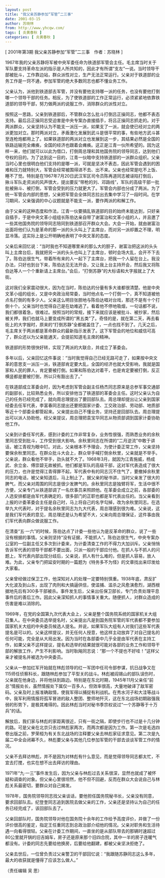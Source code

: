 ```yaml
---
layout: post
title: "我父亲苏静参加“军管”二三事"
date: 2001-03-15
author: 苏晓林
from: http://www.yhcqw.com/
tags: [ 炎黄春秋 ]
categories: [ 炎黄春秋 ]
---
```



[ 2001年第3期 我父亲苏静参加“军管”二三事　作者：苏晓林 ]


1967年我的父亲苏静将军被中央军委任命为铁道部军管会主任。毛主席当时关于军队要支持革命左派的指示是人所共知的，因此才有所谓“支左”一说。当时领导干部被批斗，工作靠边站，群众派性对立，生产无法正常运行。父亲对于铁道部的业务工作是一窍不通，参加军管的绝大多数同志也都不懂业务工作。


父亲认为，派他到铁道部去军管，并没有要他支持哪一派的任务，也没有要他打倒哪一个领导干部的任务。相反，为了使铁道部的工作正常运行，必须紧紧地依靠铁道部的领导干部，努力做两派的说服工作，消除群众的派性对立。


按照这一思路，父亲到铁道部后，不管群众怎么批斗打倒吕正操同志，他都不表态支持。最后吕正操同志受迫害是中央专案办直接插手，将吕正操同志抓走的。对于两派群众，父亲坚持认为不能支一派压一派，如果支了一派，就会使已经对立的两派更加对立。那时两派对立，矛盾激化发展到武斗是很平常的事，有些地方武斗甚至连枪炮都用上了。如果铁道部的两派对立也发展到这一步，其结果必然是全国的铁路运输完全瘫痪，全国的经济也跟着会瘫痪。这正是江青一伙所希望的。因为这样一来，他们就可以以此为借口，打倒周总理和其他国务院的领导同志，达到他们夺权的目的。为了达到这一目的，江青一伙暗中支持铁道部的一派群众组织。父亲当时心里也很明白他们支持的是哪一派，可就是坚决不表态，因此军管会遇到的困难和压力就特别大，军管会经常被围得进不去、出不来。父亲也经常是吃不上饭、睡不了觉。特别是在1967年7月20日武汉军区司令员陈再道同志被诬陷打倒后，揪斗军队走资派的风声很大，提出要反“带枪的刘、邓路线”，军队的高级干部一批批被揪斗、被打倒，军管会受到的压力就更大了。军管会内部也分成了两派。为了统一军管会内部的思想，父亲把军管会全体同志拉出去集中学习了一段时间。在学习期间，父亲强调的中心议题就是不能支一派，要作两派的和解工作。


由于父亲的这种态度和作法，江青一伙要搞乱铁道部的目的始终未能达到，只好亲自插手，于是中央文革小组组长陈伯达亲自带了谢富治和文革小组的人，并且邀了一些其他国务院的领导同志陪同到铁道部召开群众大会。大会一开始，就由谢富治出面将他们认为是革命的那一派的头头叫上了主席台，而对另一派却置之不理，明显冷落。这实际上是公开明确地表明了中央文革的态度。


父亲后来回忆说：“当时我也不知道哪里来的那么大的胆子，谢富治把这派的头头叫上主席台后，我就把另一派的头头也叫上了主席台，顿时会场大乱，会开不下去了。陈伯达很生气，带着所有来的人一起下了主席台，把我一个人留在台上。我没办法，只好也到台下来，陈伯达见无法开会，又让我上台主持开会，然后我又将陈伯达等人一个个重新请上主席台。”会后，“打倒苏静”的大标语和大字报就上了大街。


这对我们全家震动很大，因为在当时，陈伯达的分量有多大谁都很清楚。他是中央文革小组的组长，又是中央政治局常委，当时他点名一个打倒一个，真不知道被他点名打倒的有多少人。父亲这么明目张胆地与陈伯达唱对台戏，那还不是有十个打倒十个。父亲当时也觉得自己是在劫难逃了。看着他不停地吸烟，一句话都不说，我们都很着急，很难过。按照当时的常规，接下来就应该是被批斗、被抄家，然后被关押，我们也就马上要变成所谓的“黑五类”了。奇怪的是，就在第二天，再去看街上的大字报时，原来的“打倒苏静”全都被盖住了，一点也找不到了。几天之后，毛主席关于两派都是革命群众的最新指示发表了。这下军管会的地位和威信可高了，群众还以为父亲能通天，会提前知道毛主席的精神。

铁道部的形势很快好转，实现了两派的大联合，并成立了革委会。


多年以后，父亲回忆这件事说：“当时我觉得自己已经无路可走了，如果按中央文革的意思支一派压一派，铁道部肯定要大乱，全国的经济也就大受影响，我就是国家和人民的罪人，肯定要被打倒。如果和陈伯达对着干，也是肯定要被打倒，反正横竖都是要被打倒，所以只有豁出去了。”


在铁道部成立革委会时，因为考虑到军管会副主任杨杰同志原来是总参军事交通部的副部长，比较熟悉业务，所以安排他当了铁道部的革委会主任。这时父亲认为自己的任务已经完成了，就向周总理提出了要回部队去。周总理却提出让父亲到国家经委去任军代表，李富春同志提出还要把国家计委、工交政治部、劳动部、地质部等近十个部委全都管起来。父亲提出自己不懂业务，坚持还是回部队去。周总理提出可以派人协助他，经父亲提议，周总理把袁宝华同志从物资部调到国家计委协助他工作。


父亲到计委任军代表，感到计委的工作非常复杂，业务性很强，而熟悉业务的余秋里同志受到批斗，工作受到很大影响。余秋里同志在所谓的“二月逆流”中敢于讲话，被江青视为眼中钉。对此，父亲根本不予理会，为使计委正常工作，父亲坚持要保余秋里同志。在群众批斗大会上，群众举手喊打倒余秋里，父亲就是不举手。父亲说，群众看他不举手，劲头就不大了。1968年3月，就因为江青施威，杨成武、余立金、傅崇碧无故被抓。他们都是军队的高级干部，这对军代表造成了很大的压力，也许是觉得江青得罪不起，军代表中有的同志沉不住气了，要撤掉余秋里同志的电话，被父亲知道后，马上制止了。据父亲的秘书讲，当时父亲发了很大的脾气，而父亲对周围的同志是很少发脾气的。余秋里同志是独臂将军，生活中很不方便，父亲专门从铁道部调了一名炊事员来照顾他。在革委会成立之前，各部委的人选安排都是由军代表确定的，很多部门的正职也都是军代表出任的。当父亲看到上报的计委革委会主任是自己时，马上将自己的名字勾掉，改为余秋里同志。在选举九大代表时，对于提名余秋里同志为九大代表，周总理感到很为难。父亲说，这是我们军代表的意见，周总理还是认为希望不大，父亲向周总理保证，这件事由我们军代表向群众做说服工作。


在清查“五·一六”的时候，陈伯达点了计委一些他认为是反革命的群众，说了一些没有根据的事情。父亲则坚持“没有证据，不能抓人”。陈伯达很生气，中央专案办公室的一位副主任又多次到计委来，为计委清查工作的不得力大加训斥。父亲悄悄告诉军代表的领导干部都不要出面，只派一般的干部应付他。在抓人与不抓人的问题上，军代表内部出现分歧后，父亲说，抓人有什么难的，但是抓人容易，放人难。为此，父亲专门把延安时期的一篇题为《特务多不为怪》的文章找出来印发给大家看。


父亲曾经做过保卫工作，他深知对人的处理一定要特别慎重。1938年底，肃反扩大化波及到山东，出现了肉刑和大搞逼供信，使滥捕、滥杀之风愈演愈烈，湖西根据地先后有300多干部被杀。事件发生后，父亲出任保卫部长，专门负责处理平息事件后的善后工作。因此父亲深知抓人的事情事关重大。随便抓人，对群众造成的伤害是难以消除的。


1969年，在党的全国第九次代表大会上，父亲是整个国务院系统的国家机关大组召集人。在中央委员选举提名时，父亲提出凡是到国务院军管的军代表都不要参加国家机关大组的中央委员候选人提名。并说，如果军队大组有人对我们这些军代表提名是可以的。父亲这样提议，并无任何人授意，他这样主动放弃了对自己提名的任何可能，完全是从大局出发。因为当时在各部委中几乎全是由军代表在主持工作，如果父亲不这样提议，提名和选举的结果就很可能对各部的业务工作和领导干部的解放工作，产生不利影响。当时耿飚同志说：“那一个不提也不好哇！”这样父亲才被提名并被选为中央委员。


父亲从一参加红军开始就在林彪领导的红一军团中任司令部参谋，抗日战争又在115师任侦察科长，跟随林彪参加了平型关的战斗。林彪被阎锡山的部队误伤时，父亲就在他身边，并将他扶到路边。特别是在东北时期，1945年11月父亲任“前总”情报处长，虽然情报处下属仅一百多人，但效率很高，大量地破译了敌军密码。父亲及时上报准确敌情，使我军得以捕捉有利战机。在秀水河子和大洼等战斗中，我军利用情报将孤军冒进的敌人整团、整师地歼灭，这在东北战场初期敌强我弱的形势下，是极其难得的。因此林彪当时对秘书季宗权说过“一个苏静等于十万兵”的话。


解放后，我们家与林彪的家距离很近，只有一街之隔，即使步行也不过是十几分钟的路。可是父亲在北京只去过林彪家两次，而两次都是因为工作。第一次是毛选四卷出版之前，罗荣桓为有关东北战场的注释要父亲去林彪家征求意见。第二次是九届二中全会闭幕不久，林彪要父亲与其他几位参加军管的干部去谈谈军管工作的情况。

父亲不去拜访林彪，并不是因为对林彪有什么意见，而是觉得领导同志都太忙，不宜去打搅，也实在想不出去拜访的理由。


1971年“九·一三”事件发生后，因为父亲与林彪过去关系很深，显然也就成了被怀疑和调查的对象。但父亲心里很坦然，他不但不回避，反而在群众大会说自己与林彪关系最密切，要群众对自己揭发。


1978年，国务院领导同志找父亲谈话，要他担任国务院秘书长，父亲没有同意，要求回部队去。纪登奎同志追到医院去做父亲的工作，父亲还是坚持认为自己的任务已经完成了，该回部队去了。


父亲回部队时，国务院领导对他在国务院十余年的工作给予高度评价，并做了一份评价很高的鉴定，指定王任重同志到总政治部介绍他的情况。父亲对职务和生活待遇一向看得很轻。父亲在计委工作期间，一直坐的是从部队带去的那辆时速超过80公里就开锅的旧吉姆车，房子还是原来那个旧四合院，其中一半的房子连暖气都没有。计委的同志先要给他换房，后要给他翻建，都被父亲坚决拒绝了。

父亲去世后，一位曾负责过父亲警卫的干部回忆说：“我跟随苏静同志这么多年，最大的收获就是懂得了应该怎么做人。”

（责任编辑 吴 思）


